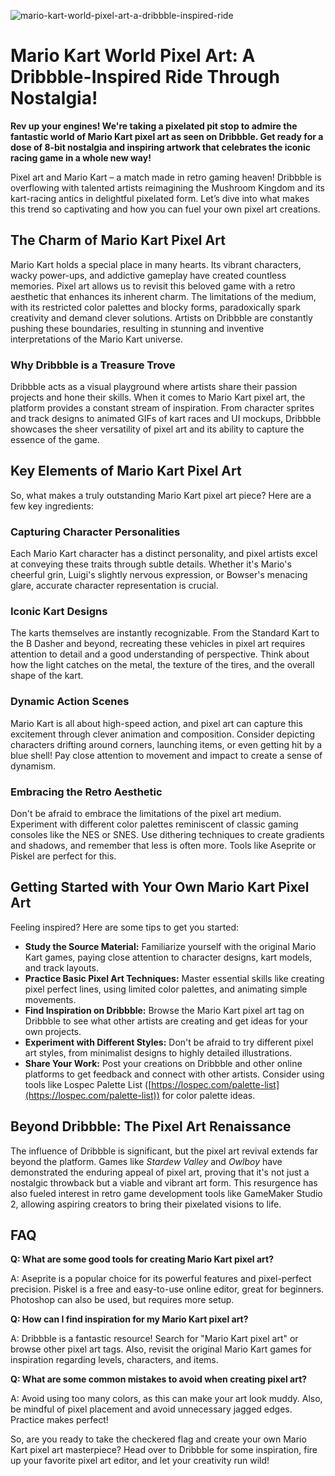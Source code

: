 ![mario-kart-world-pixel-art-a-dribbble-inspired-ride](https://images.pexels.com/photos/14826118/pexels-photo-14826118.jpeg?auto=compress&cs=tinysrgb&fit=crop&h=627&w=1200)

# Mario Kart World Pixel Art: A Dribbble-Inspired Ride Through Nostalgia!

**Rev up your engines! We're taking a pixelated pit stop to admire the fantastic world of Mario Kart pixel art as seen on Dribbble. Get ready for a dose of 8-bit nostalgia and inspiring artwork that celebrates the iconic racing game in a whole new way!**

Pixel art and Mario Kart – a match made in retro gaming heaven! Dribbble is overflowing with talented artists reimagining the Mushroom Kingdom and its kart-racing antics in delightful pixelated form. Let’s dive into what makes this trend so captivating and how you can fuel your own pixel art creations.

## The Charm of Mario Kart Pixel Art

Mario Kart holds a special place in many hearts. Its vibrant characters, wacky power-ups, and addictive gameplay have created countless memories. Pixel art allows us to revisit this beloved game with a retro aesthetic that enhances its inherent charm. The limitations of the medium, with its restricted color palettes and blocky forms, paradoxically spark creativity and demand clever solutions. Artists on Dribbble are constantly pushing these boundaries, resulting in stunning and inventive interpretations of the Mario Kart universe.

### Why Dribbble is a Treasure Trove

Dribbble acts as a visual playground where artists share their passion projects and hone their skills. When it comes to Mario Kart pixel art, the platform provides a constant stream of inspiration. From character sprites and track designs to animated GIFs of kart races and UI mockups, Dribbble showcases the sheer versatility of pixel art and its ability to capture the essence of the game.

## Key Elements of Mario Kart Pixel Art

So, what makes a truly outstanding Mario Kart pixel art piece? Here are a few key ingredients:

### Capturing Character Personalities

Each Mario Kart character has a distinct personality, and pixel artists excel at conveying these traits through subtle details. Whether it's Mario's cheerful grin, Luigi's slightly nervous expression, or Bowser's menacing glare, accurate character representation is crucial.

### Iconic Kart Designs

The karts themselves are instantly recognizable. From the Standard Kart to the B Dasher and beyond, recreating these vehicles in pixel art requires attention to detail and a good understanding of perspective. Think about how the light catches on the metal, the texture of the tires, and the overall shape of the kart.

### Dynamic Action Scenes

Mario Kart is all about high-speed action, and pixel art can capture this excitement through clever animation and composition. Consider depicting characters drifting around corners, launching items, or even getting hit by a blue shell! Pay close attention to movement and impact to create a sense of dynamism.

### Embracing the Retro Aesthetic

Don't be afraid to embrace the limitations of the pixel art medium. Experiment with different color palettes reminiscent of classic gaming consoles like the NES or SNES. Use dithering techniques to create gradients and shadows, and remember that less is often more. Tools like Aseprite or Piskel are perfect for this.

## Getting Started with Your Own Mario Kart Pixel Art

Feeling inspired? Here are some tips to get you started:

*   **Study the Source Material:** Familiarize yourself with the original Mario Kart games, paying close attention to character designs, kart models, and track layouts.
*   **Practice Basic Pixel Art Techniques:** Master essential skills like creating pixel perfect lines, using limited color palettes, and animating simple movements.
*   **Find Inspiration on Dribbble:** Browse the Mario Kart pixel art tag on Dribbble to see what other artists are creating and get ideas for your own projects.
*   **Experiment with Different Styles:** Don't be afraid to try different pixel art styles, from minimalist designs to highly detailed illustrations.
*   **Share Your Work:** Post your creations on Dribbble and other online platforms to get feedback and connect with other artists. Consider using tools like Lospec Palette List ([https://lospec.com/palette-list](https://lospec.com/palette-list)) for color palette ideas. 

## Beyond Dribbble: The Pixel Art Renaissance

The influence of Dribbble is significant, but the pixel art revival extends far beyond the platform. Games like *Stardew Valley* and *Owlboy* have demonstrated the enduring appeal of pixel art, proving that it's not just a nostalgic throwback but a viable and vibrant art form. This resurgence has also fueled interest in retro game development tools like GameMaker Studio 2, allowing aspiring creators to bring their pixelated visions to life.

## FAQ

**Q: What are some good tools for creating Mario Kart pixel art?**

A: Aseprite is a popular choice for its powerful features and pixel-perfect precision. Piskel is a free and easy-to-use online editor, great for beginners. Photoshop can also be used, but requires more setup.

**Q: How can I find inspiration for my Mario Kart pixel art?**

A: Dribbble is a fantastic resource! Search for "Mario Kart pixel art" or browse other pixel art tags. Also, revisit the original Mario Kart games for inspiration regarding levels, characters, and items.

**Q: What are some common mistakes to avoid when creating pixel art?**

A: Avoid using too many colors, as this can make your art look muddy. Also, be mindful of pixel placement and avoid unnecessary jagged edges. Practice makes perfect!

So, are you ready to take the checkered flag and create your own Mario Kart pixel art masterpiece? Head over to Dribbble for some inspiration, fire up your favorite pixel art editor, and let your creativity run wild!
